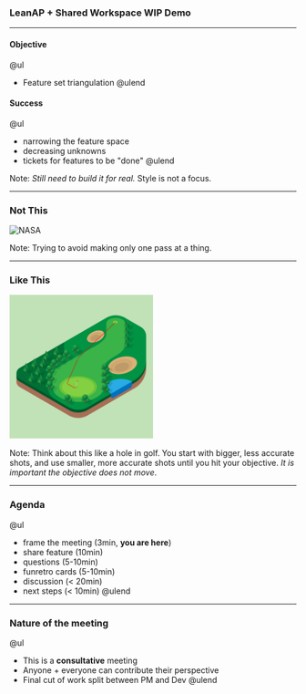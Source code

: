 ### LeanAP + Shared Workspace WIP Demo

---

#### Objective

@ul
- Feature set triangulation
@ulend

#### Success

@ul
- narrowing the feature space
- decreasing unknowns
- tickets for features to be "done"
@ulend


Note:
  _Still need to build it for real._
  Style is not a focus.

---

### Not This

<img src="https://media1.giphy.com/media/xT0BKnwxcXLm8tyjgk/giphy.gif" alt="NASA">

Note:
  Trying to avoid making only one pass at a thing.

---

### Like This

<img src="img/golf.jpg" alt="Golf" height="50%" width="50%">

Note:
  Think about this like a hole in golf.  You start with bigger, less accurate shots, and use smaller, more accurate shots until you hit your objective.  _It is important the objective does not move_.

---

### Agenda

@ul
- frame the meeting (3min, **you are here**)
- share feature (10min)
- questions (5-10min)
- funretro cards (5-10min)
- discussion (< 20min)
- next steps (< 10min)
@ulend

----

### Nature of the meeting

@ul
- This is a **consultative** meeting
- Anyone + everyone can contribute their perspective
- Final cut of work split between PM and Dev
@ulend
